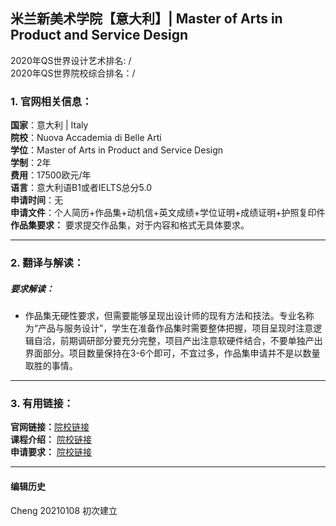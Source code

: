 ## 米兰新美术学院【意大利】| Master of Arts in Product and Service Design
2020年QS世界设计艺术排名: /  
2020年QS世界院校综合排名：/

### 1. 官网相关信息：

**国家**：意大利 | Italy  
**院校**：Nuova Accademia di Belle Arti   
**学位**：Master of Arts in Product and Service Design  
**学制**：2年  
**费用**：17500欧元/年  
**语言**：意大利语B1或者IELTS总分5.0  
**申请时间**：无     
**申请文件**：个人简历+作品集+动机信+英文成绩+学位证明+成绩证明+护照复印件  
**作品集要求：**  要求提交作品集，对于内容和格式无具体要求。

---


### 2. 翻译与解读：

##### 要求解读：
- 作品集无硬性要求，但需要能够呈现出设计师的现有方法和技法。专业名称为“产品与服务设计”，学生在准备作品集时需要整体把握，项目呈现时注意逻辑自洽，前期调研部分要充分完整，项目产出注意软硬件结合，不要单独产出界面部分。项目数量保持在3-6个即可，不宜过多，作品集申请并不是以数量取胜的事情。  


---

### 3. 有用链接：

**官网链接：**[院校链接](https://www.naba.it/en/postgraduate-programs/master-of-arts-in-product-design)  
**课程介绍：** [院校链接](https://www.naba.it/en/postgraduate-programs/master-of-arts-in-product-design)  
**申请要求：** [院校链接](https://www.naba.it/en/postgraduate-application/entry-requirements)  


---


#### 编辑历史


Cheng 20210108 初次建立  

